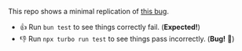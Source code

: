 This repo shows a minimal replication of [this bug](https://github.com/oven-sh/bun/issues/6754).

- 👍 Run `bun test` to see things correctly fail. (**Expected!**)
- 👎 Run `npx turbo run test` to see things pass incorrectly. (**Bug!** 🐛)
